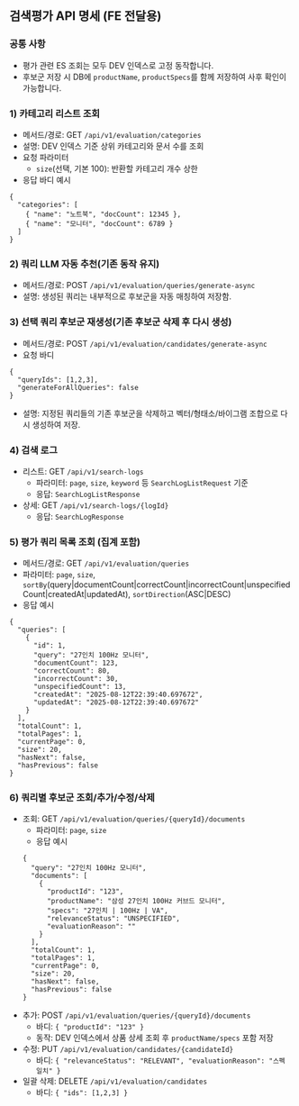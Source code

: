 ## 검색평가 API 명세 (FE 전달용)

### 공통 사항
- 평가 관련 ES 조회는 모두 DEV 인덱스로 고정 동작합니다.
- 후보군 저장 시 DB에 `productName`, `productSpecs`를 함께 저장하여 사후 확인이 가능합니다.

### 1) 카테고리 리스트 조회
- 메서드/경로: GET `/api/v1/evaluation/categories`
- 설명: DEV 인덱스 기준 상위 카테고리와 문서 수를 조회
- 요청 파라미터
  - `size`(선택, 기본 100): 반환할 카테고리 개수 상한
- 응답 바디 예시
```
{
  "categories": [
    { "name": "노트북", "docCount": 12345 },
    { "name": "모니터", "docCount": 6789 }
  ]
}
```

### 2) 쿼리 LLM 자동 추천(기존 동작 유지)
- 메서드/경로: POST `/api/v1/evaluation/queries/generate-async`
- 설명: 생성된 쿼리는 내부적으로 후보군을 자동 매칭하여 저장함.

### 3) 선택 쿼리 후보군 재생성(기존 후보군 삭제 후 다시 생성)
- 메서드/경로: POST `/api/v1/evaluation/candidates/generate-async`
- 요청 바디
```
{
  "queryIds": [1,2,3],
  "generateForAllQueries": false
}
```
- 설명: 지정된 쿼리들의 기존 후보군을 삭제하고 벡터/형태소/바이그램 조합으로 다시 생성하여 저장.

### 4) 검색 로그
- 리스트: GET `/api/v1/search-logs`
  - 파라미터: `page`, `size`, `keyword` 등 `SearchLogListRequest` 기준
  - 응답: `SearchLogListResponse`
- 상세: GET `/api/v1/search-logs/{logId}`
  - 응답: `SearchLogResponse`

### 5) 평가 쿼리 목록 조회 (집계 포함)
- 메서드/경로: GET `/api/v1/evaluation/queries`
- 파라미터: `page`, `size`, `sortBy`(query|documentCount|correctCount|incorrectCount|unspecifiedCount|createdAt|updatedAt), `sortDirection`(ASC|DESC)
- 응답 예시
```
{
  "queries": [
    {
      "id": 1,
      "query": "27인치 100Hz 모니터",
      "documentCount": 123,
      "correctCount": 80,
      "incorrectCount": 30,
      "unspecifiedCount": 13,
      "createdAt": "2025-08-12T22:39:40.697672",
      "updatedAt": "2025-08-12T22:39:40.697672"
    }
  ],
  "totalCount": 1,
  "totalPages": 1,
  "currentPage": 0,
  "size": 20,
  "hasNext": false,
  "hasPrevious": false
}
```

### 6) 쿼리별 후보군 조회/추가/수정/삭제
- 조회: GET `/api/v1/evaluation/queries/{queryId}/documents`
  - 파라미터: `page`, `size`
  - 응답 예시
  ```
  {
    "query": "27인치 100Hz 모니터",
    "documents": [
      {
        "productId": "123",
        "productName": "삼성 27인치 100Hz 커브드 모니터",
        "specs": "27인치 | 100Hz | VA",
        "relevanceStatus": "UNSPECIFIED",
        "evaluationReason": ""
      }
    ],
    "totalCount": 1,
    "totalPages": 1,
    "currentPage": 0,
    "size": 20,
    "hasNext": false,
    "hasPrevious": false
  }
  ```
- 추가: POST `/api/v1/evaluation/queries/{queryId}/documents`
  - 바디: `{ "productId": "123" }`
  - 동작: DEV 인덱스에서 상품 상세 조회 후 `productName/specs` 포함 저장
- 수정: PUT `/api/v1/evaluation/candidates/{candidateId}`
  - 바디: `{ "relevanceStatus": "RELEVANT", "evaluationReason": "스펙 일치" }`
- 일괄 삭제: DELETE `/api/v1/evaluation/candidates`
  - 바디: `{ "ids": [1,2,3] }`


